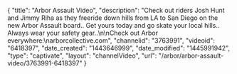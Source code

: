 {
    "title": "Arbor Assault Video",
    "description": "Check out riders Josh Hunt and Jimmy Riha as they freeride down hills from LA to San Diego on the new Arbor Assault board.. Get yours today and go skate your local hills.. Always wear your safety gear..\n\nCheck out Arbor everywhere:\narborcollective.com",
    "channelid": "3763991",
    "videoid": "6418397",
    "date_created": "1443646999",
    "date_modified": "1445991942",
    "type": "captivate",
    "layout": "channelVideo",
    "url": "\/arbor\/arbor-assault-video\/3763991-6418397"
}